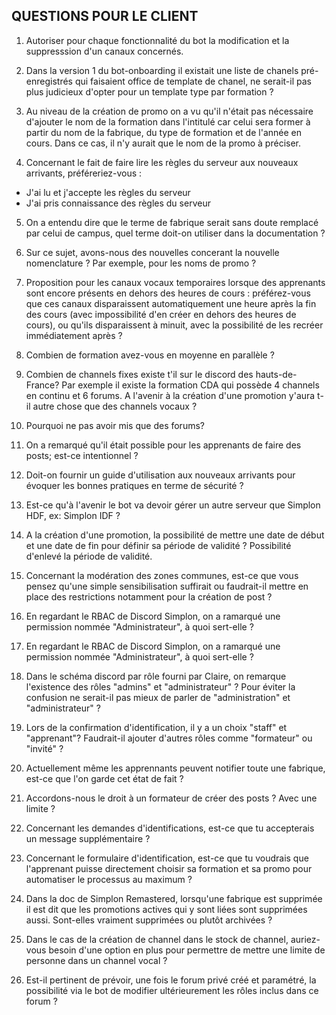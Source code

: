 ## QUESTIONS POUR LE CLIENT

1. Autoriser pour chaque fonctionnalité du bot la modification et la suppresssion d'un canaux concernés.

2. Dans la version 1 du bot-onboarding il existait une liste de chanels pré-enregistrés qui faisaient office de template de chanel, ne serait-il pas plus judicieux d'opter pour un template type par formation ?

3. Au niveau de la création de promo on a vu qu'il n'était pas nécessaire d'ajouter le nom de la formation dans l'intitulé car celui sera former à partir du nom de la fabrique, du type de formation et de l'année en cours. Dans ce cas, il n'y aurait que le nom de la promo à préciser.

4. Concernant le fait de faire lire les règles du serveur aux nouveaux arrivants, préféreriez-vous :

- J'ai lu et j'accepte les règles du serveur
- J'ai pris connaissance des règles du serveur

5. On a entendu dire que le terme de fabrique serait sans doute remplacé par celui de campus, quel terme doit-on utiliser dans la documentation ?

6. Sur ce sujet, avons-nous des nouvelles concerant la nouvelle nomenclature ? Par exemple, pour les noms de promo ?

7. Proposition pour les canaux vocaux temporaires lorsque des apprenants sont encore présents en dehors des heures de cours : préférez-vous que ces canaux disparaissent automatiquement une heure après la fin des cours (avec impossibilité d'en créer en dehors des heures de cours), ou qu'ils disparaissent à minuit, avec la possibilité de les recréer immédiatement après ?

8. Combien de formation avez-vous en moyenne en parallèle ?

9. Combien de channels fixes existe t'il sur le discord des hauts-de-France? Par exemple il existe la formation CDA qui possède 4 channels en continu et 6 forums. A l'avenir à la création d'une promotion y'aura t-il autre chose que des channels vocaux ?

10. Pourquoi ne pas avoir mis que des forums?

11. On a remarqué qu'il était possible pour les apprenants de faire des posts; est-ce intentionnel ?

12. Doit-on fournir un guide d'utilisation aux nouveaux arrivants pour évoquer les bonnes pratiques en terme de sécurité ?

13. Est-ce qu'à l'avenir le bot va devoir gérer un autre serveur que Simplon HDF, ex: Simplon IDF ?

14. A la création d'une promotion, la possibilité de mettre une date de début et une date de fin pour définir sa période de validité ? Possibilité d'enlevé la période de validité.

15. Concernant la modération des zones communes, est-ce que vous pensez qu'une simple sensibilisation suffirait ou faudrait-il mettre en place des restrictions notamment pour la création de post ?

16. En regardant le RBAC de Discord Simplon, on a ramarqué une permission nommée "Administrateur", à quoi sert-elle ?

17. En regardant le RBAC de Discord Simplon, on a ramarqué une permission nommée "Administrateur", à quoi sert-elle ?

18. Dans le schéma discord par rôle fourni par Claire, on remarque l'existence des rôles "admins" et "administrateur" ? Pour éviter la confusion ne serait-il pas mieux de parler de "administration" et "administrateur" ?

19. Lors de la confirmation d'identification, il y a un choix "staff" et "apprenant"? Faudrait-il ajouter d'autres rôles comme "formateur" ou "invité" ?

20. Actuellement même les apprennants peuvent notifier toute une fabrique, est-ce que l'on garde cet état de fait ?

21. Accordons-nous le droit à un formateur de créer des posts ? Avec une limite ?

22. Concernant les demandes d'identifications, est-ce que tu accepterais un message supplémentaire ?

23. Concernant le formulaire d'identification, est-ce que tu voudrais que l'apprenant puisse directement choisir sa formation et sa promo pour automatiser le processus au maximum ?

24. Dans la doc de Simplon Remastered, lorsqu'une fabrique est supprimée il est dit que les promotions actives qui y sont liées sont supprimées aussi. Sont-elles vraiment supprimées ou plutôt archivées ?

25. Dans le cas de la création de channel dans le stock de channel, auriez-vous besoin d'une option en plus pour permettre de mettre une limite de personne dans un channel vocal ?

26. Est-il pertinent de prévoir, une fois le forum privé créé et paramétré, la possibilité via le bot de modifier ultérieurement les rôles inclus dans ce forum ?